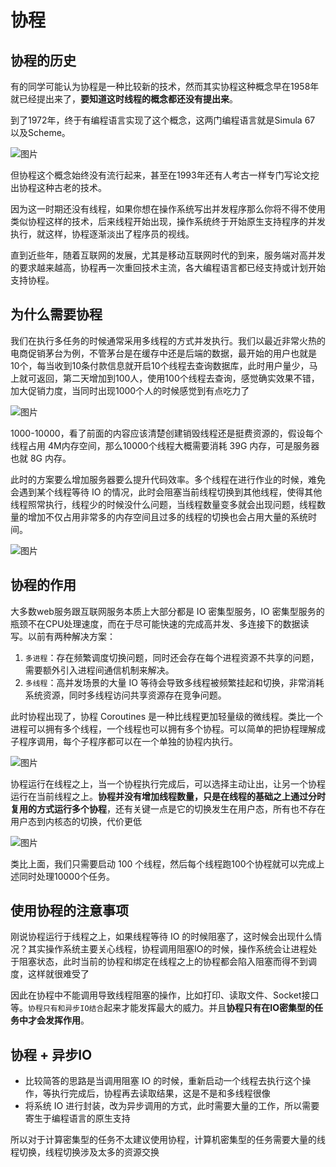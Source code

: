 # 协程

## 协程的历史

有的同学可能认为协程是一种比较新的技术，然而其实协程这种概念早在1958年就已经提出来了，**要知道这时线程的概念都还没有提出来**。

到了1972年，终于有编程语言实现了这个概念，这两门编程语言就是Simula 67 以及Scheme。

![图片](https://mmbiz.qpic.cn/mmbiz_png/8g3rwJPmya2TqUIL71iaFGrfLyXvYFvxSnib2aOSvjNbCuGFRHVCzC0g5U7HJXq8pJvAxKresFnvIjOiadiaThfWag/640?wx_fmt=png&tp=webp&wxfrom=5&wx_lazy=1&wx_co=1)



但协程这个概念始终没有流行起来，甚至在1993年还有人考古一样专门写论文挖出协程这种古老的技术。

因为这一时期还没有线程，如果你想在操作系统写出并发程序那么你将不得不使用类似协程这样的技术，后来线程开始出现，操作系统终于开始原生支持程序的并发执行，就这样，协程逐渐淡出了程序员的视线。

直到近些年，随着互联网的发展，尤其是移动互联网时代的到来，服务端对高并发的要求越来越高，协程再一次重回技术主流，各大编程语言都已经支持或计划开始支持协程。

## 为什么需要协程

我们在执行多任务的时候通常采用多线程的方式并发执行。我们以最近非常火热的电商促销茅台为例，不管茅台是在缓存中还是后端的数据，最开始的用户也就是10个，每当收到10条付款信息就开启10个线程去查询数据库，此时用户量少，马上就可返回，第二天增加到100人，使用100个线程去查询，感觉确实效果不错，加大促销力度，当同时出现1000个人的时候感觉到有点吃力了

![图片](https://mmbiz.qpic.cn/mmbiz_png/WUrZckMPh54hD9BlUKpczUCZPABibB779xnPnRJXMY8XY7fiazpPbq0eKmuWoAic8RGapMxtYFX51ib397LQetjiblA/640?wx_fmt=png&tp=webp&wxfrom=5&wx_lazy=1&wx_co=1)

1000-10000，看了前面的内容应该清楚创建销毁线程还是挺费资源的，假设每个线程占用 4M内存空间，那么10000个线程大概需要消耗 39G 内存，可是服务器也就 8G 内存。

此时的方案要么增加服务器要么提升代码效率。多个线程在进行作业的时候，难免会遇到某个线程等待 IO 的情况，此时会阻塞当前线程切换到其他线程，使得其他线程照常执行，线程少的时候没什么问题，当线程数量变多就会出现问题，线程数量的增加不仅占用非常多的内存空间且过多的线程的切换也会占用大量的系统时间。

![图片](https://mmbiz.qpic.cn/mmbiz_png/WUrZckMPh54hD9BlUKpczUCZPABibB7790wziaRCoNhV9WH2JeLV8CialV28sLXkvpsibQUFj7JP1jrRRPKz2qiasew/640?wx_fmt=png&tp=webp&wxfrom=5&wx_lazy=1&wx_co=1)

## 协程的作用

大多数web服务跟互联网服务本质上大部分都是 IO 密集型服务，IO 密集型服务的瓶颈不在CPU处理速度，而在于尽可能快速的完成高并发、多连接下的数据读写。以前有两种解决方案：

1. `多进程`：存在频繁调度切换问题，同时还会存在每个进程资源不共享的问题，需要额外引入进程间通信机制来解决。
2. `多线程`：高并发场景的大量 IO 等待会导致多线程被频繁挂起和切换，非常消耗系统资源，同时多线程访问共享资源存在竞争问题。

此时协程出现了，协程 Coroutines 是一种比线程更加轻量级的微线程。类比一个进程可以拥有多个线程，一个线程也可以拥有多个协程。可以简单的把协程理解成子程序调用，每个子程序都可以在一个单独的协程内执行。

![图片](D:\Download\桌面\知识体系\图片\协程.png)

协程运行在线程之上，当一个协程执行完成后，可以选择主动让出，让另一个协程运行在当前线程之上。**协程并没有增加线程数量，只是在线程的基础之上通过分时复用的方式运行多个协程**，还有关键一点是它的切换发生在用户态，所有也不存在用户态到内核态的切换，代价更低

![图片](https://mmbiz.qpic.cn/mmbiz_png/WUrZckMPh54hD9BlUKpczUCZPABibB779X0WxpeTgN9VENC1wkP90hYpxx3jibpybVS6tJFLuNhylX6FGLKo2rkw/640?wx_fmt=png&tp=webp&wxfrom=5&wx_lazy=1&wx_co=1)

类比上面，我们只需要启动 100 个线程，然后每个线程跑100个协程就可以完成上述同时处理10000个任务。

## 使用协程的注意事项

刚说协程运行于线程之上，如果线程等待 IO 的时候阻塞了，这时候会出现什么情况？其实操作系统主要关心线程，协程调用阻塞IO的时候，操作系统会让进程处于阻塞状态，此时当前的协程和绑定在线程之上的协程都会陷入阻塞而得不到调度，这样就很难受了

因此在协程中不能调用导致线程阻塞的操作，比如打印、读取文件、Socket接口等。`协程只有和异步IO结合`起来才能发挥最大的威力。并且**协程只有在IO密集型的任务中才会发挥作用**。

## 协程 + 异步IO

- 比较简答的思路是当调用阻塞 IO 的时候，重新启动一个线程去执行这个操作，等执行完成后，协程再去读取结果，这是不是和多线程很像
- 将系统 IO 进行封装，改为异步调用的方式，此时需要大量的工作，所以需要寄生于编程语言的原生支持

所以对于计算密集型的任务不太建议使用协程，计算机密集型的任务需要大量的线程切换，线程切换涉及太多的资源交换



